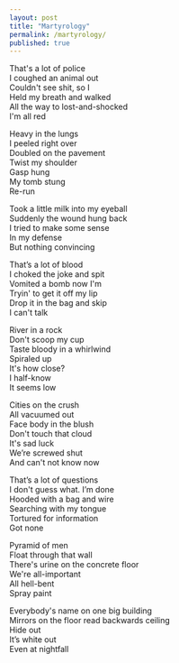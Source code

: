 ```yaml
---  
layout: post  
title: "Martyrology"  
permalink: /martyrology/  
published: true  
---  
```

  
That's a lot of police  
I coughed an animal out  
Couldn't see shit, so I  
Held my breath and walked  
All the way to lost-and-shocked  
I'm all red   
   
Heavy in the lungs  
I peeled right over    
Doubled on the pavement  
Twist my shoulder  
Gasp hung    
My tomb stung    
Re-run  
   
Took a little milk into my eyeball  
Suddenly the wound hung back  
I tried to make some sense  
In my defense  
But nothing convincing  
   
That’s a lot of blood  
I choked the joke and spit  
Vomited a bomb now I'm    
Tryin' to get it off my lip  
Drop it in the bag and skip  
I can't talk  
   
River in a rock  
Don't scoop my cup  
Taste bloody in a whirlwind  
Spiraled up  
It's how close?  
I half-know  
It seems low  
   
Cities on the crush  
All vacuumed out  
Face body in the blush  
Don't touch that cloud  
It's sad luck  
We’re screwed shut  
And can't not know now  
  
That’s a lot of questions  
I don't guess what. I’m done  
Hooded with a bag and wire  
Searching with my tongue  
Tortured for information  
Got none  
  
Pyramid of men  
Float through that wall  
There's urine on the concrete floor  
We're all-important  
All hell-bent  
Spray paint  
  
Everybody's name on one big building  
Mirrors on the floor read backwards ceiling  
Hide out   
It’s white out  
Even at nightfall  
  
  
